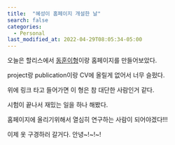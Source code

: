 ```yaml
---
title:  "혜성이 홈페이지 개설한 날"
search: false
categories: 
  - Personal
last_modified_at: 2022-04-29T08:05:34-05:00
---
```


오늘은 할리스에서 [동훈이형](https://donghoon.io)이랑 홈페이지를 만들어보았다.

project랑 publication이랑 CV에 올릴게 없어서 너무 슬펐다.

위에 링크 타고 들어가면 이 형은 참 대단한 사람인거 같다.

시험이 끝나서 재밌는 일을 하나 해봤다.

홈페이지에 올리기위해서 열심히 연구하는 사람이 되어야겠다!!!

이제 옷 구경하러 갈거다. 안녕~!~!~!